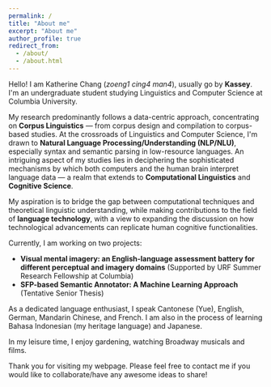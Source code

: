 ```yaml
---
permalink: /
title: "About me"
excerpt: "About me"
author_profile: true
redirect_from: 
  - /about/
  - /about.html
---
```

Hello! I am Katherine Chang (*zoeng1 cing4 man4*), usually go by **Kassey**. I'm an undergraduate student studying Linguistics and Computer Science at Columbia University.

My research predominantly follows a data-centric approach, concentrating on **Corpus Linguistics** — from corpus design and compilation to corpus-based studies. At the crossroads of Linguistics and Computer Science, I'm drawn to **Natural Language Processing/Understanding (NLP/NLU)**, especially syntax and semantic parsing in low-resource languages. An intriguing aspect of my studies lies in deciphering the sophisticated mechanisms by which both computers and the human brain interpret language data — a realm that extends to **Computational Linguistics** and **Cognitive Science**. 

My aspiration is to bridge the gap between computational techniques and theoretical linguistic understanding, while making contributions to the field of **language technology**, with a view to expanding the discussion on how technological advancements can replicate human cognitive functionalities.

Currently, I am working on two projects:
* **Visual mental imagery: an English-language assessment battery for different perceptual and imagery domains** (Supported by URF Summer Research Fellowship at Columbia)
* **SFP-based Semantic Annotator: A Machine Learning Approach** (Tentative Senior Thesis)

As a dedicated language enthusiast, I speak Cantonese (Yue), English, German, Mandarin Chinese, and French. I am also in the process of learning Bahasa Indonesian (my heritage language) and Japanese.

In my leisure time, I enjoy gardening, watching Broadway musicals and films.

Thank you for visiting my webpage. Please feel free to contact me if you would like to collaborate/have any awesome ideas to share!


